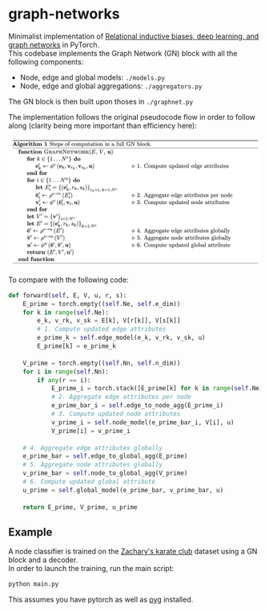 # **graph-networks**

Minimalist implementation of [Relational inductive biases, deep learning, and graph networks](https://arxiv.org/pdf/1806.01261.pdf) in PyTorch.  
This codebase implements the Graph Network (GN) block with all the following components:

- Node, edge and global models: `./models.py`
- Node, edge and global aggregations: `./aggregators.py`

The GN block is then built upon thoses in `./graphnet.py`

The implementation follows the original pseudocode flow in order to follow along (clarity being more important than efficiency here):

![algo.png](algo.png)

To compare with the following code:
```python
def forward(self, E, V, u, r, s):
    E_prime = torch.empty((self.Ne, self.e_dim))
    for k in range(self.Ne):
        e_k, v_rk, v_sk = E[k], V[r[k]], V[s[k]]
        # 1. Compute updated edge attributes
        e_prime_k = self.edge_model(e_k, v_rk, v_sk, u)  
        E_prime[k] = e_prime_k

    V_prime = torch.empty((self.Nn, self.n_dim))
    for i in range(self.Nn):
        if any(r == i):
            E_prime_i = torch.stack([E_prime[k] for k in range(self.Ne) if r[k] == i], dim=0)
            # 2. Aggregate edge attributes per node
            e_prime_bar_i = self.edge_to_node_agg(E_prime_i)  
            # 3. Compute updated node attributes
            v_prime_i = self.node_model(e_prime_bar_i, V[i], u)  
            V_prime[i] = v_prime_i

    # 4. Aggregate edge attributes globally
    e_prime_bar = self.edge_to_global_agg(E_prime)  
    # 5. Aggregate node attributes globally
    v_prime_bar = self.node_to_global_agg(V_prime)  
    # 6. Compute updated global attribute
    u_prime = self.global_model(e_prime_bar, v_prime_bar, u)  

    return E_prime, V_prime, u_prime
```

## Example
A node classifier is trained on the [Zachary's karate club](https://en.wikipedia.org/wiki/Zachary%27s_karate_club) dataset using a GN block and a decoder.  
In order to launch the training, run the main script:
```bash
python main.py
```
This assumes you have pytorch as well as [pyg](https://pytorch-geometric.readthedocs.io/en/latest/) installed.